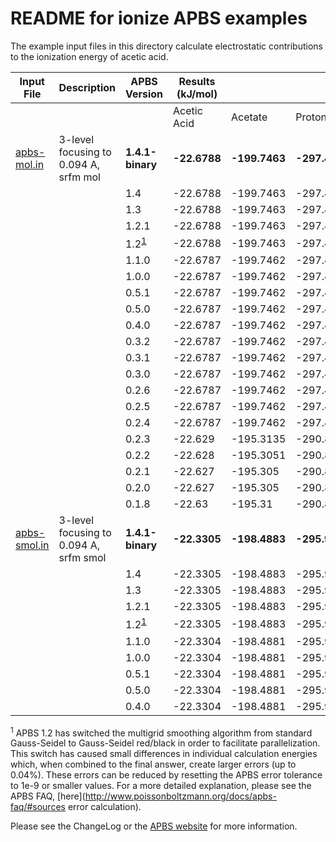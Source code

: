 README for ionize APBS examples
===============================

The example input files in this directory calculate electrostatic contributions to the ionization energy of acetic acid.

Input File|Description|APBS Version|Results (kJ/mol)||||UHBD (kJ/mol)||||
---|---|---|---|---|---|---|---|---|---|---
||||Acetic Acid|Acetate|Proton|Ionization Energy|Acetic Acid|Acetate|Proton|Ionization Energy
[apbs-mol.in](apbs-mol.in)|3-level focusing to 0.094 A, srfm mol|**1.4.1-binary**|**-22.6788**|**-199.7463**|**-297.4598**|**-474.5273**|-22.22|-198.04|-295.79|-471.61
|||1.4|-22.6788|-199.7463|-297.4598|-474.5273
|||1.3|-22.6788|-199.7463|-297.4598|-474.5273
|||1.2.1|-22.6788|-199.7463|-297.4598|-474.5273
|||1.2<sup>[1](#1)</sup>|-22.6788|-199.7463|-297.4598|-474.5273
|||1.1.0|-22.6787|-199.7462|-297.4599|-474.5273
|||1.0.0|-22.6787|-199.7462|-297.4599|-474.5273
|||0.5.1|-22.6787|-199.7462|-297.4599|-474.5273
|||0.5.0|-22.6787|-199.7462|-297.4599|-474.5273
|||0.4.0|-22.6787|-199.7462|-297.4599|-474.5273
|||0.3.2|-22.6787|-199.7462|-297.4599|-474.5273
|||0.3.1|-22.6787|-199.7462|-297.4599|-474.5273
|||0.3.0|-22.6787|-199.7462|-297.4599|-474.5273
|||0.2.6|-22.6787|-199.7462|-297.4599|-474.5273
|||0.2.5|-22.6787|-199.7462|-297.4599|-474.5273
|||0.2.4|-22.6787|-199.7462|-297.4599|-474.5273
|||0.2.3|-22.629|-195.3135|-290.8751|-463.5617
|||0.2.2|-22.628|-195.3051|-290.8591|-463.5373
|||0.2.1|-22.627|-195.305|-290.859|-463.537
|||0.2.0|-22.627|-195.305|-290.859|-463.537
|||0.1.8|-22.63|-195.31|-290.86|-463.54
[apbs-smol.in](apbs-smol.in)|3-level focusing to 0.094 A, srfm smol|**1.4.1-binary**|**-22.3305**|**-198.4883**|**-295.9669**|**-472.1247**|-22.22|-198.04|-295.79|-471.61
|||1.4|-22.3305|-198.4883|-295.9669|-472.1247
|||1.3|-22.3305|-198.4883|-295.9669|-472.1247
|||1.2.1|-22.3305|-198.4883|-295.9669|-472.1247
|||1.2<sup>[1](#1)</sup>|-22.3305|-198.4883|-295.9669|-472.1247
|||1.1.0|-22.3304|-198.4881|-295.9670|-472.1247
|||1.0.0|-22.3304|-198.4881|-295.9670|-472.1247
|||0.5.1|-22.3304|-198.4881|-295.9670|-472.1247
|||0.5.0|-22.3304|-198.4881|-295.9670|-472.1247
|||0.4.0|-22.3304|-198.4881|-295.9670|-472.1247

<a name=1></a><sup>1</sup> APBS 1.2 has switched the multigrid smoothing algorithm from standard Gauss-Seidel to Gauss-Seidel red/black in order to facilitate parallelization. This switch has caused small differences in individual calculation energies which, when combined to the final answer, create larger errors (up to 0.04%). These errors can be reduced by resetting the APBS error tolerance to 1e-9 or smaller values. For a more detailed explanation, please see the APBS FAQ, [here](http://www.poissonboltzmann.org/docs/apbs-faq/#sources error calculation).

Please see the ChangeLog or the [APBS website](http://www.poissonboltzmann.org/) for more information.


